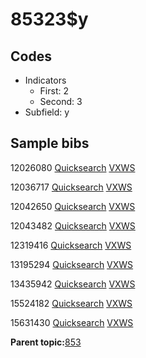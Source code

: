 # 85323$y

## Codes

-   Indicators
    -   First: 2
    -   Second: 3
-   Subfield: y

## Sample bibs

12026080 [Quicksearch](https://search.library.yale.edu/catalog/12026080) [VXWS](http://prodorbis.library.yale.edu:7014/vxws/GetHoldingsService?bibId=12026080)

12036717 [Quicksearch](https://search.library.yale.edu/catalog/12036717) [VXWS](http://prodorbis.library.yale.edu:7014/vxws/GetHoldingsService?bibId=12036717)

12042650 [Quicksearch](https://search.library.yale.edu/catalog/12042650) [VXWS](http://prodorbis.library.yale.edu:7014/vxws/GetHoldingsService?bibId=12042650)

12043482 [Quicksearch](https://search.library.yale.edu/catalog/12043482) [VXWS](http://prodorbis.library.yale.edu:7014/vxws/GetHoldingsService?bibId=12043482)

12319416 [Quicksearch](https://search.library.yale.edu/catalog/12319416) [VXWS](http://prodorbis.library.yale.edu:7014/vxws/GetHoldingsService?bibId=12319416)

13195294 [Quicksearch](https://search.library.yale.edu/catalog/13195294) [VXWS](http://prodorbis.library.yale.edu:7014/vxws/GetHoldingsService?bibId=13195294)

13435942 [Quicksearch](https://search.library.yale.edu/catalog/13435942) [VXWS](http://prodorbis.library.yale.edu:7014/vxws/GetHoldingsService?bibId=13435942)

15524182 [Quicksearch](https://search.library.yale.edu/catalog/15524182) [VXWS](http://prodorbis.library.yale.edu:7014/vxws/GetHoldingsService?bibId=15524182)

15631430 [Quicksearch](https://search.library.yale.edu/catalog/15631430) [VXWS](http://prodorbis.library.yale.edu:7014/vxws/GetHoldingsService?bibId=15631430)

**Parent topic:**[853](../../tags/853/853.md)

